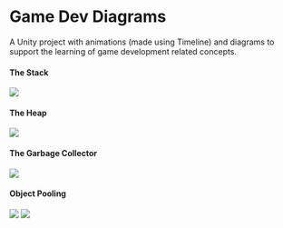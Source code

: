 # Game Dev Diagrams
A Unity project with animations (made using Timeline) and diagrams to support the learning of game development related concepts.

#### The Stack
![](https://github.com/ArturoNereu/StackAndHeap/blob/master/Recordings/StackAnimation.gif)

#### The Heap
![](https://github.com/ArturoNereu/StackAndHeap/blob/master/Recordings/HeapAnimation.gif)

#### The Garbage Collector
![](https://github.com/ArturoNereu/StackAndHeap/blob/master/Recordings/GarbageCollectorAnimation.gif)

#### Object Pooling
![](https://github.com/ArturoNereu/StackAndHeap/blob/master/Recordings/NonPoolAnimation.gif)
![](https://github.com/ArturoNereu/StackAndHeap/blob/master/Recordings/PoolAnimation.gif)
